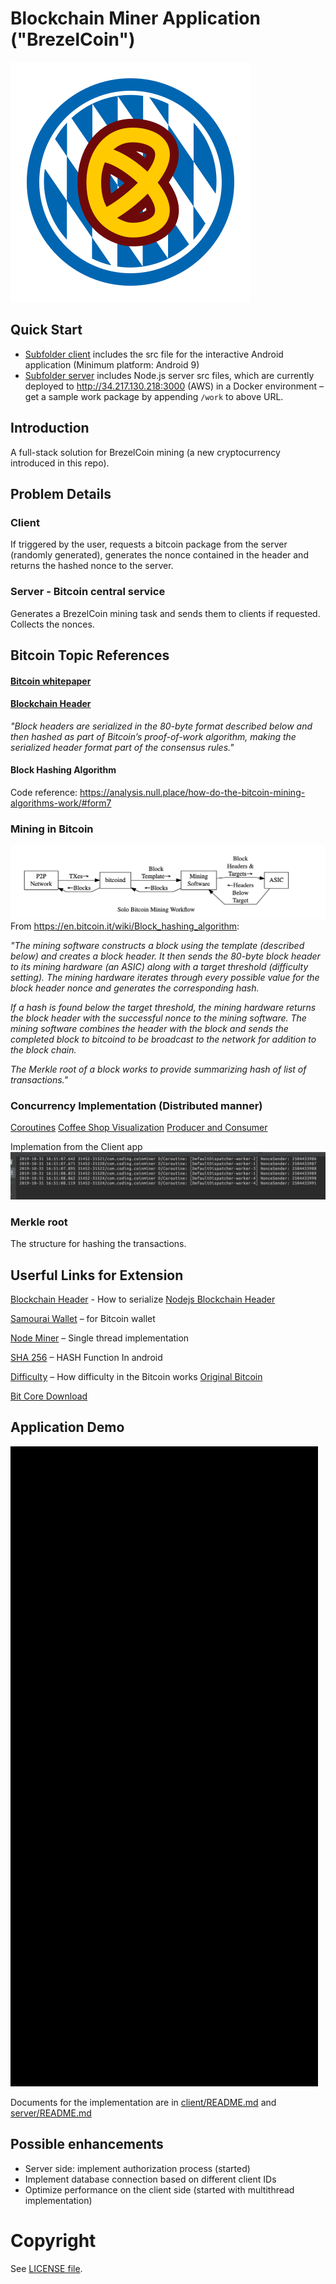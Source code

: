 # Blockchain Miner Application ("BrezelCoin")
![BrezelCoin](imgs/BrezelCoin.svg)

## Quick Start
- [Subfolder client](client) includes the src file for the interactive Android application (Minimum platform: Android 9)
- [Subfolder server](server) includes Node.js server src files, which are currently deployed to http://34.217.130.218:3000 (AWS) in a Docker environment – get a sample work package by appending `/work` to above URL.
  

## Introduction
A full-stack solution for BrezelCoin mining (a new cryptocurrency introduced in this repo). 

## Problem Details
### Client 
If triggered by the user, requests a bitcoin package from the server (randomly generated), generates the nonce contained in the header and returns the hashed nonce to the server. 

### Server - Bitcoin central service 
Generates a BrezelCoin mining task and sends them to clients if requested. Collects the nonces.

## Bitcoin Topic References

#### [Bitcoin whitepaper](https://bitcoin.org/bitcoin.pdf)

#### [Blockchain Header](https://bitcoin.org/en/developer-reference#block-chain)

*"Block headers are serialized in the 80-byte format described below and then hashed as part of Bitcoin’s proof-of-work algorithm, making the serialized header format part of the consensus rules."*

#### Block Hashing Algorithm
Code reference: https://analysis.null.place/how-do-the-bitcoin-mining-algorithms-work/#form7

### Mining in Bitcoin 

![Skeleton](imgs/2019-10-29-15-35-39.png)
From https://en.bitcoin.it/wiki/Block_hashing_algorithm:

*"The mining software constructs a block using the template (described below) and creates a block header. It then sends the 80-byte block header to its mining hardware (an ASIC) along with a target threshold (difficulty setting). The mining hardware iterates through every possible value for the block header nonce and generates the corresponding hash.*

*If a hash is found below the target threshold, the mining hardware returns the block header with the successful nonce to the mining software. The mining software combines the header with the block and sends the completed block to bitcoind to be broadcast to the network for addition to the block chain.*

*The Merkle root of a block works to provide summarizing hash of list of transactions."*


### Concurrency Implementation (Distributed manner) 

[Coroutines](https://codelabs.developers.google.com/codelabs/kotlin-coroutines/#3)
[Coffee Shop Visualization](https://proandroiddev.com/kotlin-coroutines-channels-csp-android-db441400965f)
[Producer and Consumer](https://kotlinlang.org/docs/reference/coroutines/channels.html)


Implemation from the Client app
![](imgs/2019-10-31-16-53-17.png)

### Merkle root

The structure for hashing the transactions.

## Userful Links for Extension
[Blockchain Header](https://learnmeabitcoin.com/explorer/block/0000000000002917ED80650C6174AAC8DFC46F5FE36480AAEF682FF6CD83C3CA) -  How to serialize
[Nodejs Blockchain Header](https://github.com/bitcoin/bitcoin/blob/master/doc/REST-interface.md)

[Samourai Wallet](https://samouraiwallet.com/) – for Bitcoin wallet

[Node Miner](https://www.npmjs.com/package/bitcoin-miner) –  Single thread implementation

[SHA 256](https://stackoverflow.com/questions/7166129/how-can-i-calculate-the-sha-256-hash-of-a-string-in-android) – HASH Function In android

[Difficulty](https://en.bitcoin.it/wiki/Difficulty#What_is_the_formula_for_difficulty) –  How difficulty in the Bitcoin works
[Original Bitcoin](https://en.bitcoin.it/wiki/Original_Bitcoin_client/API_calls_list)


[Bit Core Download](https://snapcraft.io/bitcoin-core)

## Application Demo
![Android](imgs/demo.gif)

 Documents for the implementation are in [client/README.md](client/README.md) and [server/README.md](server/README.md) 

 ## Possible enhancements 
- Server side: implement authorization process (started)
- Implement database connection based on different client IDs
- Optimize performance on the client side (started with multithread implementation)

# Copyright
See [LICENSE file](LICENSE).


 
